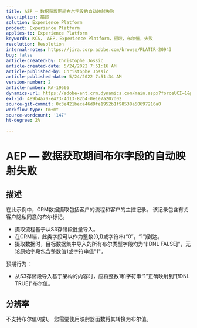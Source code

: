 ```yaml
---
title: AEP — 数据获取期间布尔字段的自动映射失败
description: 描述
solution: Experience Platform
product: Experience Platform
applies-to: Experience Platform
keywords: KCS， AEP，Experience Platform，摄取，布尔值，失败
resolution: Resolution
internal-notes: https://jira.corp.adobe.com/browse/PLATIR-20943
bug: false
article-created-by: Christophe Jossic
article-created-date: 5/24/2022 7:51:16 AM
article-published-by: Christophe Jossic
article-published-date: 5/24/2022 7:51:34 AM
version-number: 2
article-number: KA-19666
dynamics-url: https://adobe-ent.crm.dynamics.com/main.aspx?forceUCI=1&pagetype=entityrecord&etn=knowledgearticle&id=7a9aa847-36db-ec11-a7b6-0022480b01c6
exl-id: 489b4a70-e473-4d13-82b4-0e1e7a207d02
source-git-commit: 0c3e421beca46d9fe1952b1f98538a50697216a0
workflow-type: tm+mt
source-wordcount: '147'
ht-degree: 2%

---
```


# AEP — 数据获取期间布尔字段的自动映射失败

## 描述


在此示例中，CRM数据摄取包括客户的流程和客户的主控记录。 该记录包含有关客户隐私同意的布尔标记。

- 摄取流程基于从S3存储段批量导入。
- 在CRM端，此类字段可以作为整数(0,1)或字符串(“0”，“1”)到达。
- 摄取数据时，目标数据集中导入的所有布尔类型字段均为“[!DNL FALSE]&quot;，无论原始字段包含整数值1或字符串值&quot;1&quot;。


预期行为：

- 从S3存储段导入基于架构的内容时，应将整数1和字符串“1”正确映射到“[!DNL TRUE]&quot;布尔值。





## 分辨率


不支持布尔值0或1。 您需要使用映射器函数将其转换为布尔值。
